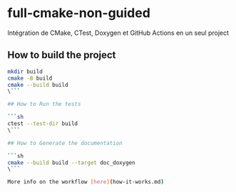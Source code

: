 # full-cmake-non-guided
Intégration de CMake, CTest, Doxygen et GitHub Actions en un seul project

## How to build the project

```sh
mkdir build
cmake -B build
cmake --build build
\```

## How to Run the tests

```sh
ctest --test-dir build
\```

## How to Generate the documentation

```sh
cmake --build build --target doc_doxygen
\```

More info on the workflow [here](how-it-works.md)
